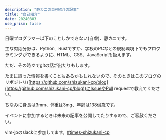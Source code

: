```yaml
---
description: "静カニの自己紹介の記事"
title: "自己紹介"
date: 20240803
use_prism: false
---
```

日曜プログラマー以下のことしかできない(自虐)、静カニです。

主な対応分野は、Python、Rustですが、学校のPCなどの規制環境下でもプログラミングができるように、HTML、CSS、JavaScriptも扱えます。

ただ、その時々でgitの話が出たりもします。

たまに誤った情報を書くこともあるかもしれないので、そのときはこのブログのリポジトリ([https://github.com/shizukani-cp/blog](https://github.com/shizukani-cp/blog))にIssueやPull requestで教えてください。

ちなみに身長は3mm、体重は3mg、年齢は138億歳です。

イベントに参加するときは未来の記事を公開してたりするので、ご容赦ください。

vim-jpのslackに参加してます。[#times-shizukani-cp](https://app.slack.com/client/T03C4RC8V/C087RBB9HB3)

